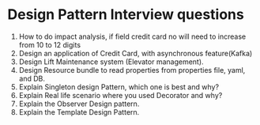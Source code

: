 # Design Pattern Interview questions
1. How to do impact analysis, if field credit card no will need to increase from 10 to 12 digits
2. Design an application of Credit Card, with asynchronous feature(Kafka)
3. Design Lift Maintenance system (Elevator management).
4. Design Resource bundle to read properties from properties file, yaml, and DB.
5. Explain Singleton design Pattern, which one is best and why?
6. Explain Real life scenario where you used Decorator and why?
7. Explain the Observer Design pattern.
8. Explain the Template Design Pattern.
	